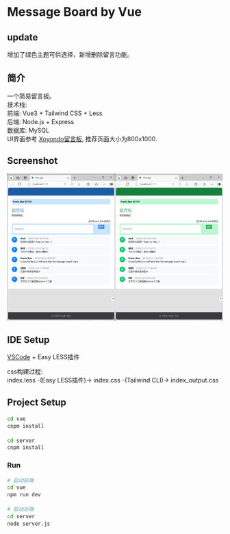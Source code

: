 # Message Board by Vue

## update

增加了绿色主题可供选择，新增删除留言功能。

## 简介

一个简易留言板。\
技术栈: \
前端: Vue3 + Tailwind CSS + Less \
后端: Node.js + Express\
数据库: MySQL \
UI界面参考
[Xoyondo留言板](https://xoyondo.com/zh/create-personal-message-board), 推荐页面大小为800x1000.

## Screenshot

<div align=center>
<img src="./img_show/page1-3.png" width=50% /><img src="./img_show/page1-4.png" width=50% />
</div>
<!-- ![image](./img_show/page1-3.png) -->

## IDE Setup

[VSCode](https://code.visualstudio.com/) + Easy LESS插件

css构建过程:\
index.less -(Easy LESS插件)-> index.css -(Tailwind CLI)-> index_output.css

## Project Setup

```sh
cd vue
cnpm install

cd server
cnpm install
```

### Run

```sh
# 启动前端
cd vue
npm run dev

# 启动后端
cd server
node server.js
```
